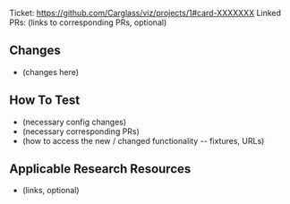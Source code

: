 Ticket: https://github.com/Carglass/viz/projects/1#card-XXXXXXX
Linked PRs: (links to corresponding PRs, optional)

## Changes

* (changes here)

## How To Test

* (necessary config changes)
* (necessary corresponding PRs)
* (how to access the new / changed functionality -- fixtures, URLs)

## Applicable Research Resources

* (links, optional)
